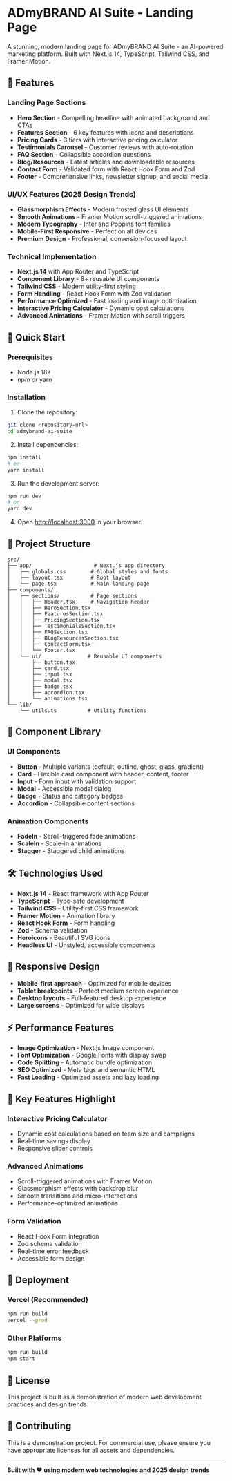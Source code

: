 # ADmyBRAND AI Suite - Landing Page

A stunning, modern landing page for ADmyBRAND AI Suite - an AI-powered marketing platform. Built with Next.js 14, TypeScript, Tailwind CSS, and Framer Motion.

## 🌟 Features

### Landing Page Sections
- **Hero Section** - Compelling headline with animated background and CTAs
- **Features Section** - 6 key features with icons and descriptions
- **Pricing Cards** - 3 tiers with interactive pricing calculator
- **Testimonials Carousel** - Customer reviews with auto-rotation
- **FAQ Section** - Collapsible accordion questions
- **Blog/Resources** - Latest articles and downloadable resources
- **Contact Form** - Validated form with React Hook Form and Zod
- **Footer** - Comprehensive links, newsletter signup, and social media

### UI/UX Features (2025 Design Trends)
- **Glassmorphism Effects** - Modern frosted glass UI elements
- **Smooth Animations** - Framer Motion scroll-triggered animations
- **Modern Typography** - Inter and Poppins font families
- **Mobile-First Responsive** - Perfect on all devices
- **Premium Design** - Professional, conversion-focused layout

### Technical Implementation
- **Next.js 14** with App Router and TypeScript
- **Component Library** - 8+ reusable UI components
- **Tailwind CSS** - Modern utility-first styling
- **Form Handling** - React Hook Form with Zod validation
- **Performance Optimized** - Fast loading and image optimization
- **Interactive Pricing Calculator** - Dynamic cost calculations
- **Advanced Animations** - Framer Motion with scroll triggers

## 🚀 Quick Start

### Prerequisites
- Node.js 18+ 
- npm or yarn

### Installation

1. Clone the repository:
```bash
git clone <repository-url>
cd admybrand-ai-suite
```

2. Install dependencies:
```bash
npm install
# or
yarn install
```

3. Run the development server:
```bash
npm run dev
# or
yarn dev
```

4. Open [http://localhost:3000](http://localhost:3000) in your browser.

## 📁 Project Structure

```
src/
├── app/                    # Next.js app directory
│   ├── globals.css        # Global styles and fonts
│   ├── layout.tsx         # Root layout
│   └── page.tsx           # Main landing page
├── components/
│   ├── sections/          # Page sections
│   │   ├── Header.tsx     # Navigation header
│   │   ├── HeroSection.tsx
│   │   ├── FeaturesSection.tsx
│   │   ├── PricingSection.tsx
│   │   ├── TestimonialsSection.tsx
│   │   ├── FAQSection.tsx
│   │   ├── BlogResourcesSection.tsx
│   │   ├── ContactForm.tsx
│   │   └── Footer.tsx
│   └── ui/               # Reusable UI components
│       ├── button.tsx
│       ├── card.tsx
│       ├── input.tsx
│       ├── modal.tsx
│       ├── badge.tsx
│       ├── accordion.tsx
│       └── animations.tsx
└── lib/
    └── utils.ts          # Utility functions
```

## 🎨 Component Library

### UI Components
- **Button** - Multiple variants (default, outline, ghost, glass, gradient)
- **Card** - Flexible card component with header, content, footer
- **Input** - Form input with validation support
- **Modal** - Accessible modal dialog
- **Badge** - Status and category badges
- **Accordion** - Collapsible content sections

### Animation Components
- **FadeIn** - Scroll-triggered fade animations
- **ScaleIn** - Scale-in animations
- **Stagger** - Staggered child animations

## 🛠️ Technologies Used

- **Next.js 14** - React framework with App Router
- **TypeScript** - Type-safe development
- **Tailwind CSS** - Utility-first CSS framework
- **Framer Motion** - Animation library
- **React Hook Form** - Form handling
- **Zod** - Schema validation
- **Heroicons** - Beautiful SVG icons
- **Headless UI** - Unstyled, accessible components

## 📱 Responsive Design

- **Mobile-first approach** - Optimized for mobile devices
- **Tablet breakpoints** - Perfect medium screen experience
- **Desktop layouts** - Full-featured desktop experience
- **Large screens** - Optimized for wide displays

## ⚡ Performance Features

- **Image Optimization** - Next.js Image component
- **Font Optimization** - Google Fonts with display swap
- **Code Splitting** - Automatic bundle optimization
- **SEO Optimized** - Meta tags and semantic HTML
- **Fast Loading** - Optimized assets and lazy loading

## 🎯 Key Features Highlight

### Interactive Pricing Calculator
- Dynamic cost calculations based on team size and campaigns
- Real-time savings display
- Responsive slider controls

### Advanced Animations
- Scroll-triggered animations with Framer Motion
- Glassmorphism effects with backdrop blur
- Smooth transitions and micro-interactions
- Performance-optimized animations

### Form Validation
- React Hook Form integration
- Zod schema validation
- Real-time error feedback
- Accessible form design

## 🚀 Deployment

### Vercel (Recommended)
```bash
npm run build
vercel --prod
```

### Other Platforms
```bash
npm run build
npm start
```

## 📄 License

This project is built as a demonstration of modern web development practices and design trends.

## 🤝 Contributing

This is a demonstration project. For commercial use, please ensure you have appropriate licenses for all assets and dependencies.

---

**Built with ❤️ using modern web technologies and 2025 design trends**
